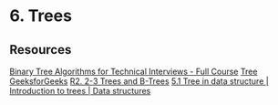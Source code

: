 # 6. Trees

## Resources

[Binary Tree Algorithms for Technical Interviews - Full Course](https://www.youtube.com/watch?v=fAAZixBzIAI&ab_channel=freeCodeCamp.org)
[Tree GeeksforGeeks](https://www.youtube.com/playlist?list=PLqM7alHXFySHCXD7r1J0ky9Zg_GBB1dbk)
[R2. 2-3 Trees and B-Trees](https://www.youtube.com/watch?v=TOb1tuEZ2X4&ab_channel=MITOpenCourseWare)
[5.1 Tree in data structure | Introduction to trees | Data structures](https://www.youtube.com/watch?v=YAdLFsTG70w&ab_channel=Jenny%27slecturesCS%2FITNET%26JRF)
